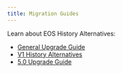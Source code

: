 ```yaml
---
title: Migration Guides
---
```


Learn about EOS History Alternatives:

- [General Upgrade Guide](01_general-upgrade-guide.md)
- [V1 History Alternatives](02_v1-history-alternatives.md)
- [5.0 Upgrade Guide](03_5.0-upgrade-guide.md)
